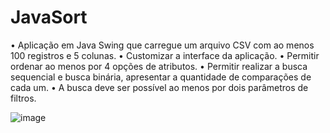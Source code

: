# JavaSort

• Aplicação em Java Swing que carregue um arquivo CSV com ao menos 100
registros e 5 colunas.
• Customizar a interface da aplicação.
• Permitir ordenar ao menos por 4 opções de atributos.
• Permitir realizar a busca sequencial e busca binária, apresentar a quantidade
de comparações de cada um.
• A busca deve ser possível ao menos por dois parâmetros de filtros.


![image](https://user-images.githubusercontent.com/73294128/191375893-22ae2a80-d735-44f0-838a-16d75cd03769.png)

